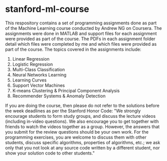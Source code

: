 # stanford-ml-course
This respository contains a set of programming assignments done as part of the Machine Learning course conducted by Andrew NG on Coursera. The assignments were done in MATLAB and support files for each assignment were provided as part of the course. The PDFs in each assignment folder detail which files were completed by me and which files were provided as part of the course.
The topics covered in the assignments include:
1. Linear Regression
2. Logistic Regression
3. Multi-Class Classification
4. Neural Networks Learning
5. Learning Curves
6. Support Vector Machines
7. K-means Clustering & Principal Component Analysis
8. Recommender Systems & Anomaly Detection

If you are doing the course, then please do not refer to the solutions before the week deadlines as per the Stanford Honor Code: "We strongly encourage students to form study groups, and discuss the lecture videos (including in-video questions). We also encourage you to get together with friends to watch the videos together as a group. However, the answers that you submit for the review questions should be your own work. For the programming exercises, you are welcome to discuss them with other students, discuss specific algorithms, properties of algorithms, etc.; we ask only that you not look at any source code written by a different student, nor show your solution code to other students."
